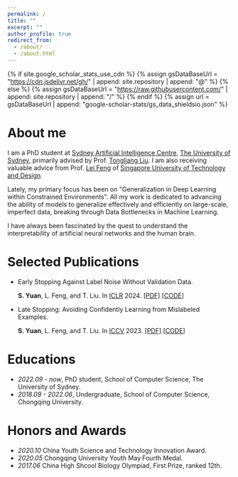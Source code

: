 ```yaml
---
permalink: /
title: ""
excerpt: ""
author_profile: true
redirect_from: 
  - /about/
  - /about.html
---
```


{% if site.google_scholar_stats_use_cdn %}
{% assign gsDataBaseUrl = "https://cdn.jsdelivr.net/gh/" | append: site.repository | append: "@" %}
{% else %}
{% assign gsDataBaseUrl = "https://raw.githubusercontent.com/" | append: site.repository | append: "/" %}
{% endif %}
{% assign url = gsDataBaseUrl | append: "google-scholar-stats/gs_data_shieldsio.json" %}

<span class='anchor' id='about-me'></span>


# About me

I am a PhD student at [Sydney Artificial Intelligence Centre](https://www.sydney.edu.au/engineering/our-research/data-science-and-computer-engineering/ubtech-sydney-artificial-intelligence-centre.html), [The University of Sydney](https://www.sydney.edu.au), primarily advised by Prof. [Tongliang Liu](https://tongliang-liu.github.io). I am also receiving valuable advice from Prof. [Lei Feng](https://lfeng1995.github.io) of [Singapore University of Technology and Design](https://istd.sutd.edu.sg).

Lately, my primary focus has been on "Generalization in Deep Learning within Constrained Environments". All my work is dedicated to advancing the ability of models to generalize effectively and efficiently on large-scale, imperfect data, breaking through Data Bottlenecks in Machine Learning.

I have always been fascinated by the quest to understand the interpretability of artificial neural networks and the human brain.


# Selected Publications

- Early Stopping Against Label Noise Without Validation Data.

   **S. Yuan**, L. Feng, and T. Liu. In [ICLR](https://iclr.cc/Conferences/2024) 2024. [\[PDF\]]( https://openreview.net/pdf?id=CMzF2aOfqp) [\[CODE\]](https://github.com/tmllab/2024_ICLR_LabelWave)
  
- Late Stopping: Avoiding Confidently Learning from Mislabeled Examples.

  **S. Yuan**, L. Feng, and T. Liu. In [ICCV](https://iccv2023.thecvf.com) 2023. [\[PDF\]](https://openaccess.thecvf.com/content/ICCV2023/papers/Yuan_Late_Stopping_Avoiding_Confidently_Learning_from_Mislabeled_Examples_ICCV_2023_paper.pdf) [\[CODE\]](https://github.com/tmllab/2023_ICCV_LateStopping)



# Educations
- *2022.09 - now*, PhD student, School of Computer Science, The University of Sydney. 
- *2018.09 - 2022.06*, Undergraduate, School of Computer Science, Chongqing University.

# Honors and Awards
- *2020.10* China Youth Science and Technology Innovation Award. 
- *2020.05* Chongqing University Youth May·Fourth Medal.  
- *2017.06* China High Shcool Biology Olympiad, First Prize, ranked 12th.

